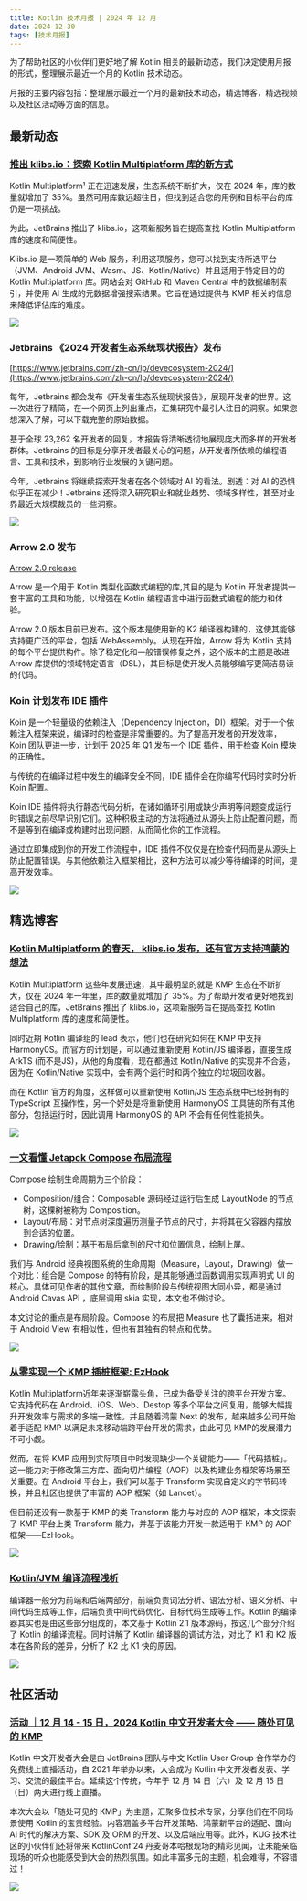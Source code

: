 ```yaml
---
title: Kotlin 技术月报 | 2024 年 12 月
date: 2024-12-30
tags: [技术月报]
---
```


为了帮助社区的小伙伴们更好地了解 Kotlin 相关的最新动态，我们决定使用月报的形式，整理展示最近一个月的 Kotlin 技术动态。

月报的主要内容包括：整理展示最近一个月的最新技术动态，精选博客，精选视频以及社区活动等方面的信息。

## 最新动态
### [推出 klibs.io：探索 Kotlin Multiplatform 库的新方式](https://mp.weixin.qq.com/s/T3qtxrwuMPpL5cQKmKJXtw)
Kotlin Multiplatform¹ 正在迅速发展，生态系统不断扩大，仅在 2024 年，库的数量就增加了 35%。虽然可用库数远超往日，但找到适合您的用例和目标平台的库仍是一项挑战。

为此，JetBrains 推出了 klibs.io，这项新服务旨在提高查找 Kotlin Multiplatform 库的速度和简便性。

Klibs.io 是一项简单的 Web 服务，利用这项服务，您可以找到支持所选平台（JVM、Android JVM、Wasm、JS、Kotlin/Native）并且适用于特定目的的 Kotlin Multiplatform 库。网站会对 GitHub 和 Maven Central 中的数据编制索引，并使用 AI 生成的元数据增强搜索结果。它旨在通过提供与 KMP 相关的信息来降低评估库的难度。

![](https://raw.gitmirror.com/RicardoJiang/resource/refs/heads/main/2024/december/p9.webp)

### Jetbrains 《2024 开发者生态系统现状报告》发布
[https://www.jetbrains.com/zh-cn/lp/devecosystem-2024/](https://www.jetbrains.com/zh-cn/lp/devecosystem-2024/)

每年，Jetbrains 都会发布《开发者生态系统现状报告》，展现开发者的世界。这一次进行了精简，在一个网页上列出重点，汇集研究中最引人注目的洞察。如果您想深入了解，可以下载完整的原始数据。

基于全球 23,262 名开发者的回复，本报告将清晰透彻地展现庞大而多样的开发者群体。Jetbrains 的目标是分享开发者最关心的问题，从开发者所依赖的编程语言、工具和技术，到影响行业发展的关键问题。

今年，Jetbrains 将继续探索开发者在各个领域对 AI 的看法。剧透：对 AI 的恐惧似乎正在减少！Jetbrains 还将深入研究职业和就业趋势、领域多样性，甚至对业界最近大规模裁员的一些洞察。

![](https://raw.gitmirror.com/RicardoJiang/resource/refs/heads/main/2024/december/p10.jpg)

### Arrow 2.0 发布
[Arrow 2.0 release](https://arrow-kt.io/community/blog/2024/12/05/arrow-2-0/)

Arrow 是一个用于 Kotlin 类型化函数式编程的库,其目的是为 Kotlin 开发者提供一套丰富的工具和功能，以增强在 Kotlin 编程语言中进行函数式编程的能力和体验。

Arrow 2.0 版本目前已发布。这个版本是使用新的 K2 编译器构建的，这使其能够支持更广泛的平台，包括 WebAssembly。从现在开始，Arrow 将为 Kotlin 支持的每个平台提供构件。除了稳定化和一般错误修复之外，这个版本的主题是改进 Arrow 库提供的领域特定语言（DSL），其目标是使开发人员能够编写更简洁易读的代码。

### Koin 计划发布 IDE 插件
Koin 是一个轻量级的依赖注入（Dependency Injection，DI）框架。对于一个依赖注入框架来说，编译时的检查是非常重要的。为了提高开发者的开发效率，Koin 团队更进一步，计划于 2025 年 Q1 发布一个 IDE 插件，用于检查 Koin 模块的正确性。

与传统的在编译过程中发生的编译安全不同，IDE 插件会在你编写代码时实时分析 Koin 配置。

Koin IDE 插件将执行静态代码分析，在诸如循环引用或缺少声明等问题变成运行时错误之前尽早识别它们。这种积极主动的方法将通过从源头上防止配置问题，而不是等到在编译或构建时出现问题，从而简化你的工作流程。

通过立即集成到你的开发工作流程中，IDE 插件不仅仅是在检查代码而是从源头上防止配置错误。与其他依赖注入框架相比，这种方法可以减少等待编译的时间，提高开发效率。

![](https://raw.gitmirror.com/RicardoJiang/resource/refs/heads/main/2024/december/p11.webp)

## 精选博客
### [Kotlin Multiplatform 的春天， klibs.io 发布，还有官方支持鸿蒙的想法](https://juejin.cn/post/7449965819360411685)
Kotlin Multiplatform 这些年发展迅速，其中最明显的就是 KMP 生态在不断扩大，仅在 2024 年一年里，库的数量就增加了 35%。为了帮助开发者更好地找到适合自己的库，JetBrains 推出了 klibs.io，这项新服务旨在提高查找 Kotlin Multiplatform 库的速度和简便性。

同时近期 Kotlin 编译组的 lead 表示，他们也在研究如何在 KMP 中支持 Harmony0S。而官方的计划是，可以通过重新使用 Kotlin/JS 编译器，直接生成 ArkTS (而不是JS)，从他的角度看，现在都通过 Kotlin/Native 的实现并不合适，因为在 Kotlin/Native 实现中，会有两个运行时和两个独立的垃圾回收器。

而在 Kotlin 官方的角度，这样做可以重新使用 Kotlin/JS 生态系统中已经拥有的 TypeScript 互操作性，另一个好处是将重新使用 HarmonyOS 工具链的所有其他部分，包括运行时，因此调用 HarmonyOS 的 APl 不会有任何性能损失。

![](https://raw.gitmirror.com/RicardoJiang/resource/refs/heads/main/2024/december/p12.webp)

### [一文看懂 Jetapck Compose 布局流程](https://juejin.cn/post/7446007995417395234)
Compose 绘制生命周期为三个阶段：

- Composition/组合：Composable 源码经过运行后生成 LayoutNode 的节点树，这棵树被称为 Composition。
- Layout/布局：对节点树深度遍历测量子节点的尺寸，并将其在父容器内摆放到合适的位置。
- Drawing/绘制：基于布局后拿到的尺寸和位置信息，绘制上屏。

我们与 Android 经典视图系统的生命周期（Measure，Layout，Drawing）做一个对比：组合是 Compose 的特有阶段，是其能够通过函数调用实现声明式 UI 的核心，具体可见作者的其他文章，而绘制阶段与传统视图大同小异，都是通过 Android Cavas API ，底层调用 skia 实现，本文也不做讨论。

本文讨论的重点是布局阶段。Compose 的布局把 Measure 也了囊括进来，相对于 Android View 有相似性，但也有其独有的特点和优势。

![](https://raw.gitmirror.com/RicardoJiang/resource/refs/heads/main/2024/december/p14.webp)

### [从零实现一个 KMP 插桩框架: EzHook](https://juejin.cn/post/7445861251420487706)
Kotlin Multiplatform近年来逐渐崭露头角，已成为备受关注的跨平台开发方案。它支持代码在 Android、iOS、Web、Destop 等多个平台之间复用，能够大幅提升开发效率与需求的多端一致性。并且随着鸿蒙 Next 的发布，越来越多公司开始着手适配 KMP 以满足未来移动端跨平台开发的需求，由此可见 KMP的发展潜力不可小觑。

然而，在将 KMP 应用到实际项目中时发现缺少一个关键能力——「代码插桩」。这一能力对于修改第三方库、面向切片编程（AOP）以及构建业务框架等场景至关重要。在 Android 平台上，我们可以基于 Transform 实现自定义的字节码转换，并且社区也提供了丰富的 AOP 框架（如 Lancet）。

但目前还没有一款基于 KMP 的类 Transform 能力与对应的 AOP 框架，本文探索了 KMP 平台上类 Transform 能力，并基于该能力开发一款适用于 KMP 的 AOP 框架——EzHook。

![](https://raw.gitmirror.com/RicardoJiang/resource/refs/heads/main/2024/december/p15.webp)

### [Kotlin/JVM 编译流程浅析](https://juejin.cn/post/7451227088571351059)
编译器一般分为前端和后端两部分，前端负责词法分析、语法分析、语义分析、中间代码生成等工作，后端负责中间代码优化、目标代码生成等工作。Kotlin 的编译器其实也是由这些部分组成的，本文基于 Kotlin 2.1 版本源码，按这几个部分介绍了 Kotlin 的编译流程。同时讲解了 Kotlin 编译器的调试方法，对比了 K1 和 K2 版本在各阶段的差异，分析了 K2 比 K1 快的原因。

![](https://raw.gitmirror.com/RicardoJiang/resource/refs/heads/main/2024/december/p16.webp)

## 社区活动
### [活动 ｜12 月 14 - 15 日，2024 Kotlin 中文开发者大会 —— 随处可见的 KMP](https://mp.weixin.qq.com/s/puECD70Nc17S0nE1s0m-1A)
Kotlin 中文开发者大会是由 JetBrains 团队与中文 Kotlin User Group 合作举办的免费线上直播活动，自 2021 年举办以来，大会成为 Kotlin 中文开发者发表、学习、交流的最佳平台。延续这个传统，今年于 12 月 14 日（六）及 12 月 15 日（日）两天进行线上直播。

本次大会以「随处可见的 KMP」为主题，汇聚多位技术专家，分享他们在不同场景使用 Kotlin 的宝贵经验。内容涵盖多平台开发策略、鸿蒙新平台的适配、面向 AI 时代的解决方案、SDK 及 ORM 的开发、以及后端应用等。此外，KUG 技术社区的小伙伴们还将带来 KotlinConf’24 丹麦哥本哈根现场的精彩见闻，让未能亲临现场的听众也能感受到大会的热烈氛围。如此丰富多元的主题，机会难得，不容错过！

![](https://raw.gitmirror.com/RicardoJiang/resource/refs/heads/main/2024/december/p17.png)